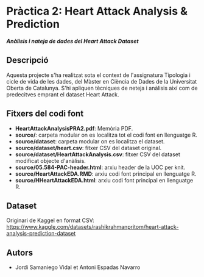 # Pràctica 2: Heart Attack Analysis & Prediction
***Anàlisis i nateja de dades del Heart Attack Dataset***

## Descripció

Aquesta projecte s'ha realitzat sota el context de l'assignatura Tipologia i cicle de vida de les dades, del Màster en Ciència de Dades de la Universitat Oberta de Catalunya. S'hi apliquen tècniques de neteja i anàlisis així com de predecitves emprant el dataset Heart Attack.


## Fitxers del codi font

* **HeartAttackAnalysisPRA2.pdf**: Memòria PDF.
* **source/**: carpeta modular on es localitza tot el codi font en llenguatge R.
* **source/dataset**: carpeta modular on es localitza el dataset.
* **source/dataset/heart.csv**: fitxer CSV del dataset original.
* **source/dataset/HeartAttackAnalysis.csv**: fitxer CSV del dataset modificat objecte d'anàlisis.
* **source/05.584-PAC-header.html**: arxiu header de la UOC per knit.
* **source/HeartAttackEDA.RMD**: arxiu codi font principal en llenguatge R.
* **source/HHeartAttackEDA.html**: arxiu codi font principal en llenguatge R.


## Dataset
Originari de Kaggel en format CSV: https://www.kaggle.com/datasets/rashikrahmanpritom/heart-attack-analysis-prediction-dataset

## Autors
* Jordi Samaniego Vidal et Antoni Espadas Navarro
